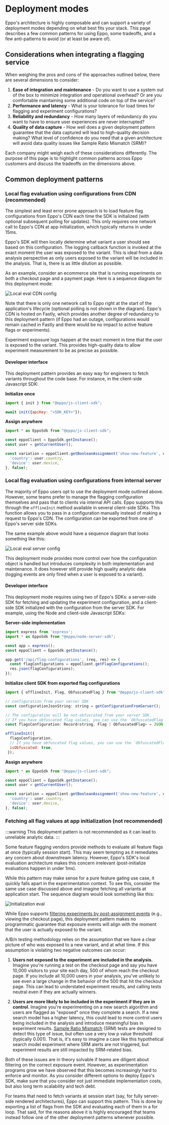 # Deployment modes

Eppo's architecture is highly composable and can support a variety of deployment modes depending on what best fits your stack. This page describes a few common patterns for using Eppo, some tradeoffs, and a few anti-patterns to avoid (or at least be aware of).

## Considerations when integrating a flagging service


When weighing the pros and cons of the approaches outlined below, there are several dimensions to consider:

1. **Ease of integration and maintenance** - Do you want to use a system out of the box to minimize integration and operational overhead? Or are you comfortable maintaining some additional code on top of the service?
2. **Performance and latency** - What is your tolerance for load times for flagging and experiment configurations?
3. **Reliability and redundancy** - How many layers of redundancy do you want to have to ensure user experiences are never interrupted?
4. **Quality of data capture** - How well does a given deployment pattern guarantee that the data captured will lead to high-quality decision making? What level of confidence do you need that a given architecture will avoid data quality issues like Sample Ratio Mismatch (SRM)?


Each company might weigh each of these considerations differently. The purpose of this page is to highlight common patterns across Eppo customers and discuss the tradeoffs on the dimensions above.

## Common deployment patterns 

### Local flag evaluation using configurations from CDN (recommended)

The simplest and least error prone approach is to load feature flag configurations from Eppo's CDN each time the SDK is initialized (with optional subsequent polling for updates). This only requires one network call to Eppo's CDN at app initialization, which typically returns in under 15ms. 

Eppo's SDK will then locally determine what variant a user should see based on this configuration. The logging callback function is invoked at the exact moment the user was exposed to the variant. This is ideal from a data analysis perspective as only users exposed to the variant will be included in the analysis. That is, there is as little dilution as possible.

As an example, consider an ecommerce site that is running experiments on both a checkout page and a payment page. Here is a sequence diagram for this deployment mode:

![Local eval CDN config](/img/feature-flagging/architecture/local-eval-cdn-config.png)

Note that there is only one network call to Eppo right at the start of the application's lifecycle (optional polling is not shown in the diagram). Eppo's CDN is hosted on Fastly, which provides another degree of redundancy to this deployment pattern (if Eppo had an outage, configurations would remain cached in Fastly and there would be no impact to active feature flags or experiments).

Experiment exposure logs happen at the exact moment in time that the user is exposed to the variant. This provides high-quality data to allow experiment measurement to be as precise as possible.

#### Developer interface

This deployment pattern provides an easy way for engineers to fetch variants throughout the code base. For instance, in the client-side Javascript SDK:

**Initialize once**

```javascript
import { init } from "@eppo/js-client-sdk";

await init({apiKey: "<SDK_KEY>"});
```

**Assign anywhere**

```javascript
import * as EppoSdk from "@eppo/js-client-sdk";

const eppoClient = EppoSdk.getInstance();
const user = getCurrentUser();

const variation = eppoClient.getBooleanAssignment('show-new-feature', user.id, { 
  'country': user.country,
  'device': user.device,
}, false);
```


### Local flag evaluation using configurations from internal server

The majority of Eppo users opt to use the deployment mode outlined above. However, some teams prefer to manage the flagging configuration themselves and pass that to clients via internal API calls. Eppo supports this through the `offlineInit` method available in several client-side SDKs. This function allows you to pass in a configuration manually instead of making a request to Eppo's CDN. The configuration can be exported from one of Eppo's server side SDKs. 

The same example above would have a sequence diagram that looks something like this:

![Local eval server config](/img/feature-flagging/architecture/local-eval-internal-config.png)

This deployment mode provides more control over how the configuration object is handled but introduces complexity in both implementation and maintenance. It does however still provide high quality analytic data (logging events are only fired when a user is exposed to a variant).

#### Developer interface

This deployment mode requires using two of Eppo's SDKs: a server-side SDK for fetching and updating the experiment configuration, and a client-side SDK initialized with the configuration from the server SDK. For example, using the Node and client-side Javascript SDKs:

**Server-side implementation**

```javascript
import express from 'express';
import * as EppoSdk from "@eppo/node-server-sdk";

const app = express();
const eppoClient = EppoSdk.getInstance();

app.get('/api/flag-configurations', (req, res) => {
  const flagConfigurations = eppoClient.getFlagConfigurations();
  res.json(flagConfigurations);
});
```

**Initialize client SDK from exported flag configurations**

```javascript
import { offlineInit, Flag, ObfuscatedFlag } from "@eppo/js-client-sdk";

// configuration from your server SDK
const configurationJsonString: string = getConfigurationFromServer();

// The configuration will be not-obfuscated from your server SDK.
// If you have obfuscated flag values, you can use the `ObfuscatedFlag` type.
const flagsConfiguration: Record<string, Flag | ObfuscatedFlag> = JSON.parse(configurationJsonString);

offlineInit({ 
  flagsConfiguration,
  // If you have obfuscated flag values, you can use the `ObfuscatedFlag` type.
  isObfuscated: true,
 });
 ```

**Assign anywhere**

```javascript
import * as EppoSdk from "@eppo/js-client-sdk";

const eppoClient = EppoSdk.getInstance();
const user = getCurrentUser();

const variation = eppoClient.getBooleanAssignment('show-new-feature', user.id, { 
  'country': user.country,
  'device': user.device,
}, false);
```

### Fetching all flag values at app initialization (not recommended)

:::warning
This deployment pattern is not recommended as it can lead to unreliable analytic data. 
:::

Some feature flagging vendors provide methods to evaluate all feature flags at once (typically session start). This may seem tempting as it remediates any concern about downstream latency. However, Eppo's SDK's local evaluation architecture makes this concern irrelevant (post-initialize evaluations happen in under 1ms). 

While this pattern may make sense for a pure feature gating use case, it quickly falls apart in the experimentation context. To see this, consider the same use case discussed above and imagine fetching all variants at application start. The sequence diagram would look something like this: 

![Initialization eval](/img/feature-flagging/architecture/initialization-eval.png)

While Eppo supports [filtering experiments by post-assignment events](/experiment-analysis/configuration/filter-assignments-by-entry-point/) (e.g., viewing the checkout page), this deployment pattern makes no programmatic guarantee that exposure events will align with the moment that the user is actually exposed to the variant. 

A/B/n testing methodology relies on the assumption that we have a clear picture of who was exposed to a new variant, and at what time. If this assumption is violating two negative outcomes can occur:

1. **Users not exposed to the experiment are included in the analysis.** Imagine you're running a test on the checkout page and say you have 10,000 visitors to your site each day, 500 of whom reach the checkout page. If you include all 10,000 users in your analysis, you've unlikely to see even a large change in the behavior of the 500 that hit the checkout page. This can lead to understated experiment results, and calling tests neutral even if they are actually winners.

2. **Users are more likely to be included in the experiment if they are in control**. Imagine you're experimenting on a new search algorithm and users are flagged as "exposed" once they complete a search. If a new search model has a higher latency, this could lead to more control users being included in the analysis and introduce meaningful bias in experiment results. [Sample Ratio Mismatch](/experiment-analysis/diagnostics/#traffic-imbalance-diagnostic) (SRM) tests are designed to detect this type of issue, but often use a very low p value threshold (typically 0.001). That is, it's easy to imagine a case like this hypothetical search model experiment where SRM alerts are not triggered, but experiment results are still impacted by SRM-related bias.


Both of these issues are in theory solvable if teams are diligent about filtering on the correct exposure event. However, as experimentation programs grow we have observed that this becomes increasingly hard to enforce and monitor. As you consider different options to deploy Eppo's SDK, make sure that you consider not just immediate implementation costs, but also long term scalability and tech debt. 

For teams that need to fetch variants at session start (say, for fully server-side rendered architectures), Eppo can support this pattern. This is done by exporting a list of flags from the SDK and evaluating each of them in a for loop. That said, for the reasons above it is highly encouraged that teams instead follow one of the other deployment patterns whenever possible.
